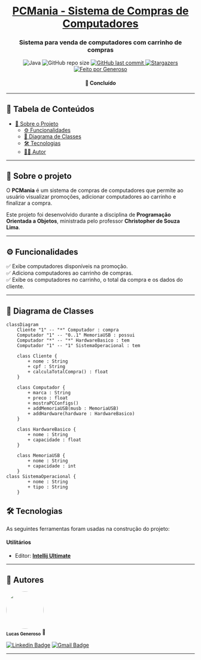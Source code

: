 <h1 align="center">
    <a href="#"> PCMania - Sistema de Compras de Computadores</a>
</h1>

<h3 align="center">
     Sistema para venda de computadores com carrinho de compras 
</h3>

<p align="center">
<img alt="Java" src="https://img.shields.io/badge/-Java-007396?style=flat&logo=java&logoColor=white">
  <img alt="GitHub repo size" src="https://img.shields.io/github/repo-size/generoso28/pcMania">
    
  <a href="https://github.com/generoso28/pcMania/commits/master">
    <img alt="GitHub last commit" src="https://img.shields.io/github/last-commit/generoso28/pcMania">
  </a>
    
  <a href="https://github.com/generoso28/pcMania/stargazers">
    <img alt="Stargazers" src="https://img.shields.io/github/stars/generoso28/pcMania?style=social">
  </a>
  <a href="https://github.com/generoso28/">
  <img alt="Feito por Generoso" src="https://img.shields.io/badge/feito%20por-Generoso-%237519C1">
  </a>
</p>

<h4 align="center">
	 🚀 Concluído  
</h4>

---

## 📌 Tabela de Conteúdos
- [📖 Sobre o Projeto](#sobre-o-projeto)
  - [⚙️ Funcionalidades](#funcionalidades)
  - [📐 Diagrama de Classes](#diagrama-de-classes)
  - [🛠 Tecnologias](#tecnologias)
  - [👨‍💻 Autor](#autor)

---

## 📖 Sobre o projeto

O **PCMania** é um sistema de compras de computadores que permite ao usuário visualizar promoções, adicionar computadores ao carrinho e finalizar a compra.

Este projeto foi desenvolvido durante a disciplina de **Programação Orientada a Objetos**, ministrada pelo professor **Christopher de Souza Lima**.

---

## ⚙️ Funcionalidades

✅ Exibe computadores disponíveis na promoção.  
✅ Adiciona computadores ao carrinho de compras.  
✅ Exibe os computadores no carrinho, o total da compra e os dados do cliente.  

---

## 📐 Diagrama de Classes

```mermaid
classDiagram
    Cliente "1" -- "*" Computador : compra
    Computador "1" -- "0..1" MemoriaUSB : possui
    Computador "*" -- "*" HardwareBasico : tem
    Computador "1" -- "1" SistemaOperacional : tem

    class Cliente {
        + nome : String
        + cpf : String
        + calculaTotalCompra() : float
    }

    class Computador {
        + marca : String
        + preco : float
        + mostraPCConfigs()
        + addMemoriaUSB(musb : MemoriaUSB)
        + addHardware(hardware : HardwareBasico)
    }

    class HardwareBasico {
        + nome : String
        + capacidade : float
    }

    class MemoriaUSB {
        + nome : String
        + capacidade : int
    }
class SistemaOperacional {
        + nome : String
        + tipo : String
    }

````
## 🛠 Tecnologias

As seguintes ferramentas foram usadas na construção do projeto:

#### **Utilitários**

-   Editor:  **[Intellij Ultimate]([https://www.jetbrains.com/idea/])**

---
  
## 🦸 Autores
<a>
 <img style="border-radius: 50%;" src="https://avatars3.githubusercontent.com/u/131410501?s=460&u=61b426b901b8fe02e12019b1fdb67bf0072d4f00&v=4" width="100px;" alt=""/>
 <br />
 <sub><b>Lucas Generoso</b></sub></a> <a>🚀</a>
 <br />
 
[![Linkedin Badge](https://img.shields.io/badge/%40-Lucas_Generoso-blue?style=flat-square&logo=Linkedin&logoColor=white&link=https://www.linkedin.com/in/lucascgeneroso/)](https://www.linkedin.com/in/lucascgeneroso/) 
[![Gmail Badge](https://img.shields.io/badge/-lucas.generoso@ges.inatel.br-c14438?style=flat-square&logo=Gmail&logoColor=white&link=mailto:lucas.generoso@alunos.ifsuldeminas.edu.br)](mailto:lucas.generoso@alunos.ifsuldeminas.edu.br)

---
    

